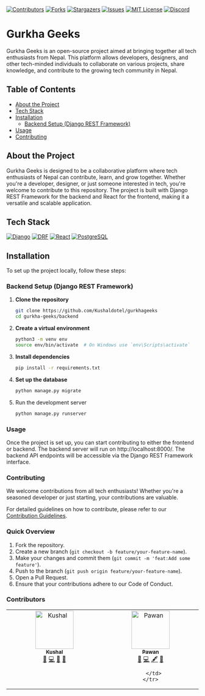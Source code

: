 [![Contributors][contributors-shield]][contributors-url]
[![Forks][forks-shield]][forks-url]
[![Stargazers][stars-shield]][stars-url]
[![Issues][issues-shield]][issues-url]
[![MIT License][license-shield]][license-url]
[![Discord][discord-shield]][discord-url]


# Gurkha Geeks

Gurkha Geeks is an open-source project aimed at bringing together all tech enthusiasts from Nepal. This platform allows developers, designers, and other tech-minded individuals to collaborate on various projects, share knowledge, and contribute to the growing tech community in Nepal.

## Table of Contents

- [About the Project](#about-the-project)
- [Tech Stack](#teach-stack)
- [Installation](#installation)
  - [Backend Setup (Django REST Framework)](#backend-setup-django-rest-framework)
- [Usage](#usage)
- [Contributing](#contributing)

## About the Project

Gurkha Geeks is designed to be a collaborative platform where tech enthusiasts of Nepal can contribute, learn, and grow together. Whether you're a developer, designer, or just someone interested in tech, you're welcome to contribute to this repository. The project is built with Django REST Framework for the backend and React for the frontend, making it a versatile and scalable application.

## Tech Stack 
[![Django][Django]][Django-url] 
[![DRF][DRF]][DRF-url] 
[![React][React.js]][React-url] 
[![PostgreSQL][PostgreSQL]][Postgresql-url]

## Installation

To set up the project locally, follow these steps:

### Backend Setup (Django REST Framework)

1. **Clone the repository**

   ```bash
   git clone https://github.com/Kushaldotel/gurkhageeks
   cd gurkha-geeks/backend

2. **Create a virtual environment**

    ```bash
    python3 -m venv env
    source env/bin/activate  # On Windows use `env\Scripts\activate`

3. **Install dependencies**

    ```bash
    pip install -r requirements.txt

4. **Set up the database**

    ```bash
    python manage.py migrate

5. Run the development server

    ```bash
    python manage.py runserver


### Usage
Once the project is set up, you can start contributing to either the frontend or backend. The backend server will run on http://localhost:8000/. The backend API endpoints will be accessible via the Django REST Framework interface.


### Contributing

We welcome contributions from all tech enthusiasts! Whether you're a seasoned developer or just starting, your contributions are valuable.

For detailed guidelines on how to contribute, please refer to our [Contribution Guidelines](CONTRIBUTING.md).

### Quick Overview

1. Fork the repository.
2. Create a new branch (`git checkout -b feature/your-feature-name`).
3. Make your changes and commit them (`git commit -m 'feat:Add some feature'`).
4. Push to the branch (`git push origin feature/your-feature-name`).
5. Open a Pull Request.
6. Ensure that your contributions adhere to our Code of Conduct.

### Contributors

<table>
  <tbody>
    <tr>
      <td align="center" valign="top" width="14.28%">
        <a href="https://github.com/kushal"><img src="https://avatars.githubusercontent.com/u/114340617?v=4" width="100px;" alt="Kushal"/><br /><sub><b>Kushal</b></sub></a><br />
        <a href="#" title="Project Management">📆</a>
        <a href="#" title="Code">💻</a>
        <a href="#" title="Reviewed Pull Requests">👀</a>
        <a href="#" title="Ideas, Planning, & Feedback">🤔</a>
      </td>
      <td align="center" valign="top" width="14.28%">
        <a href="https://github.com/pawan"><img src="https://avatars.githubusercontent.com/u/100679210?s=96&v=4" width="100px;" alt="Pawan"/><br /><sub><b>Pawan</b></sub></a><br />
        <a href="#" title="Documentation">📖</a>
        <a href="#" title="Code">💻</a>
        <a href="#" title="Content">🖋</a>
        <a href="#" title="Ideas, Planning, & Feedback">🤔</a>

      </td>
    </tr>
  </tbody>
</table>



<!-- MARKDOWN LINKS & IMAGES -->
[contributors-shield]: https://img.shields.io/github/contributors/Kushaldotel/gurkhageeks.svg?style=for-the-badge
[contributors-url]: https://github.com/Kushaldotel/gurkhageeks/graphs/contributors
[forks-shield]: https://img.shields.io/github/forks/Kushaldotel/gurkhageeks.svg?style=for-the-badge
[forks-url]: https://github.com/Kushaldotel/gurkhageeks/network/members
[stars-shield]: https://img.shields.io/github/stars/Kushaldotel/gurkhageeks.svg?style=for-the-badge
[stars-url]: https://github.com/Kushaldotel/gurkhageeks/stargazers
[issues-shield]: https://img.shields.io/github/issues/Kushaldotel/gurkhageeks.svg?style=for-the-badge
[issues-url]: https://github.com/Kushaldotel/gurkhageeks/issues
[license-shield]: https://img.shields.io/github/license/Kushaldotel/gurkhageeks.svg?style=for-the-badge
[license-url]: https://github.com/Kushaldotel/gurkhageeks/blob/main/LICENSE
[discord-shield]: https://img.shields.io/discord/your_discord_server_id.svg?style=for-the-badge
[discord-url]: https://discord.gg/CVNrjK3gpB
[Django]: https://img.shields.io/badge/Django-092E20?style=for-the-badge&logo=django&logoColor=white
[Django-url]: https://www.djangoproject.com/
[DRF]: https://img.shields.io/badge/DRF-092E20?style=for-the-badge&logo=django&logoColor=red
[DRF-url]: https://www.django-rest-framework.org/
[React.js]: https://img.shields.io/badge/React-20232A?style=for-the-badge&logo=react&logoColor=61DAFB
[React-url]: https://reactjs.org/
[PostgreSQL]: https://img.shields.io/badge/PostgreSQL-336791?style=for-the-badge&logo=postgresql&logoColor=white
[Postgresql-url]: https://www.postgresql.org/

